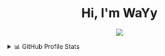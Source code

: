 <h1 align="center">Hi, I'm WaYy</h1>

<p align="center">
<a href="#">
  <img src="https://readme-typing-svg.herokuapp.com/?color=8A2BE2&center=true&lines=DEVELOPER;SELF+HOSTING;NETWORK" />
</a>
</p>

<details> 
  <summary>📊 GitHub Profile Stats</summary>
  <br />
<p align="center"><img  align="center" src="https://github-readme-stats.vercel.app/api?username=WaYyTempest&bg_color=24273a&text_color=cad3f5&icon_color=c6a0f6&title_color=8bd5ca&show_icons=true&hide_border=true&count_private=true" alt="WaYy's" /></p>
  <br />
</details>
